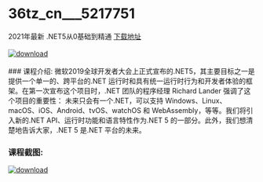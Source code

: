 # 36tz_cn___5217751
2021年最新 .NET5从0基础到精通
[下载地址](http://www.36tz.cn/article/5217751 "下载地址")
<br/></br>[![download](http://36tz.cn/muke_img/2021_01_1-78-300x152.png "下载地址")](http://www.36tz.cn/article/5217751 "下载地址")
<br/></br>### 课程介绍:
微软2019全球开发者大会上正式宣布的.NET5，其主要目标之一是提供一个单一的、跨平台的.NET 运行时和具有统一运行时行为和开发者体验的框架。在第一次宣布这个项目时，.NET 团队的程序经理 Richard Lander 强调了这个项目的重要性：
未来只会有一个.NET，可以支持 Windows、Linux、macOS、iOS、Android、tvOS、watchOS 和 WebAssembly，等等。我们将引入新的.NET API、运行时功能和语言特性作为.NET 5 的一部分。此外，我们想清楚地告诉大家，.NET 5 是.NET 平台的未来。

### 课程截图:
[![download](http://36tz.cn/muke_img/2021_01_2-92.png "下载地址")](http://www.36tz.cn/article/5217751 "下载地址")
